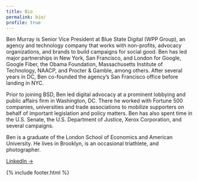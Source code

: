 ```yaml
---
title: Bio
permalink: bio/
profile: true
---
```


Ben Murray is Senior Vice President at Blue State Digital (WPP Group), an agency and technology company that works with non-profits, advocacy organizations, and brands to build campaigns for social good. Ben has led major partnerships in New York, San Francisco, and London for Google, Google Fiber, the Obama Foundation, Massachusetts Institute of Technology, NAACP, and Procter & Gamble, among others. After several years in DC, Ben co-founded the agency’s San Francisco office before landing in NYC.

Prior to joining BSD, Ben led digital advocacy at a prominent lobbying and public affairs firm in Washington, DC. There he worked with Fortune 500 companies, universities and trade associations to mobilize supporters on behalf of important legislation and policy matters. Ben has also spent time in the U.S. Senate, the U.S. Department of Justice, Xerox Corporation, and several campaigns.

Ben is a graduate of the London School of Economics and American University. He lives in Brooklyn, is an occasional triathlete, and photographer.

[LinkedIn &#8594;](http://www.linkedin.com/in/benmurray "LinkedIn Profile")<br />

{% include footer.html %}
